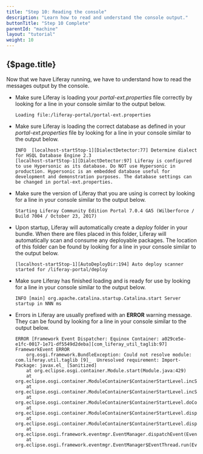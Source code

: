 ```yaml
---
title: "Step 10: Reading the console"
description: "Learn how to read and understand the console output."
buttonTitle: "Step 10 Complete"
parentId: "machine"
layout: "tutorial"
weight: 10
---
```


## {$page.title}

Now that we have Liferay running, we have to understand how to read the messages output by the console.

* Make sure Liferay is loading your *portal-ext.properties* file correctly by looking for a line in your console similar to the output below.
    ```shell
    Loading file:/liferay-portal/portal-ext.properties
    ```
* Make sure Liferay is loading the correct database as defined in your *portal-ext.properties* file by looking for a line in your console similar to the output below.
    ```shell
    INFO  [localhost-startStop-1][DialectDetector:77] Determine dialect for HSQL Database Engine 2.3
    [localhost-startStop-1][DialectDetector:97] Liferay is configured to use Hypersonic as its database. Do NOT use Hypersonic in production. Hypersonic is an embedded database useful for development and demonstration purposes. The database settings can be changed in portal-ext.properties.
    ```
* Make sure the version of Liferay that you are using is correct by looking for a line in your console similar to the output below.
    ```shell
    Starting Liferay Community Edition Portal 7.0.4 GA5 (Wilberforce / Build 7004 / October 23, 2017)
    ```
* Upon startup, Liferay will automatically create a *deploy* folder in your bundle.  When there are files placed in this folder, Liferay will automatically scan and consume any deployable packages. The location of this folder can be found by looking for a line in your console similar to the output below.
    ```shell
    [localhost-startStop-1][AutoDeployDir:194] Auto deploy scanner started for /liferay-portal/deploy
    ```
* Make sure Liferay has finished loading and is ready for use by looking for a line in your console similar to the output below.
    ```shell
    INFO [main] org.apache.catalina.startup.Catalina.start Server startup in NNN ms
    ```
* Errors in Liferay are usually prefixed with an **ERROR** warning message.  They can be found by looking for a line in your console similar to the output below.
    ```shell
    ERROR [Framework Event Dispatcher: Equinox Container: a029ce5e-e1fc-0017-1e71-df5549d2deba][com_liferay_util_taglib:97] FrameworkEvent ERROR
        org.osgi.framework.BundleException: Could not resolve module: com.liferay.util.taglib [9]_  Unresolved requirement: Import-Package: javax.el_ [Sanitized]
        at org.eclipse.osgi.container.Module.start(Module.java:429)
        at org.eclipse.osgi.container.ModuleContainer$ContainerStartLevel.incStartLevel(ModuleContainer.java:1582)
        at org.eclipse.osgi.container.ModuleContainer$ContainerStartLevel.incStartLevel(ModuleContainer.java:1562)
        at org.eclipse.osgi.container.ModuleContainer$ContainerStartLevel.doContainerStartLevel(ModuleContainer.java:1533)
        at org.eclipse.osgi.container.ModuleContainer$ContainerStartLevel.dispatchEvent(ModuleContainer.java:1476)
        at org.eclipse.osgi.container.ModuleContainer$ContainerStartLevel.dispatchEvent(ModuleContainer.java:1)
        at org.eclipse.osgi.framework.eventmgr.EventManager.dispatchEvent(EventManager.java:230)
        at org.eclipse.osgi.framework.eventmgr.EventManager$EventThread.run(EventManager.java:340)
    ```